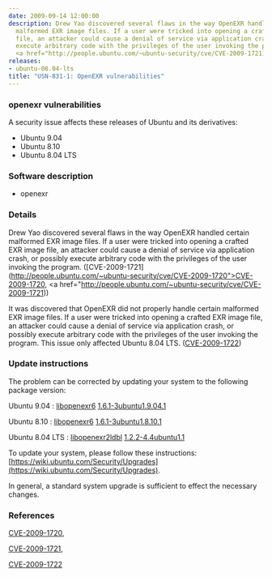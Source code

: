 ```yaml
---
date: 2009-09-14 12:00:00
description: Drew Yao discovered several flaws in the way OpenEXR handled certain
  malformed EXR image files. If a user were tricked into opening a crafted EXR image
  file, an attacker could cause a denial of service via application crash, or possibly
  execute arbitrary code with the privileges of the user invoking the program. ([CVE-2009-1721](http://people.ubuntu.com/~ubuntu-security/cve/CVE-2009-1720">CVE-2009-1720</a>,
  <a href="http://people.ubuntu.com/~ubuntu-security/cve/CVE-2009-1721))
releases:
- ubuntu-08.04-lts
title: "USN-831-1: OpenEXR vulnerabilities"
---
```


### openexr vulnerabilities

A security issue affects these releases of Ubuntu and its derivatives:

* Ubuntu 9.04
* Ubuntu 8.10
* Ubuntu 8.04 LTS

### Software description

* openexr 

### Details

Drew Yao discovered several flaws in the way OpenEXR handled certain malformed EXR image files. If a user were tricked into opening a crafted EXR image file, an attacker could cause a denial of service via application crash, or possibly execute arbitrary code with the privileges of the user invoking the program. ([CVE-2009-1721](http://people.ubuntu.com/~ubuntu-security/cve/CVE-2009-1720">CVE-2009-1720</a>, <a href="http://people.ubuntu.com/~ubuntu-security/cve/CVE-2009-1721))

It was discovered that OpenEXR did not properly handle certain malformed EXR image files. If a user were tricked into opening a crafted EXR image file, an attacker could cause a denial of service via application crash, or possibly execute arbitrary code with the privileges of the user invoking the program. This issue only affected Ubuntu 8.04 LTS. ([CVE-2009-1722](http://people.ubuntu.com/~ubuntu-security/cve/CVE-2009-1722)) 

### Update instructions

The problem can be corrected by updating your system to the following package version:

Ubuntu 9.04
 : [libopenexr6](https://launchpad.net/ubuntu/+source/openexr) <span> [1.6.1-3ubuntu1.9.04.1](https://launchpad.net/ubuntu/+source/openexr/1.6.1-3ubuntu1.9.04.1) </span> 

Ubuntu 8.10
 : [libopenexr6](https://launchpad.net/ubuntu/+source/openexr) <span> [1.6.1-3ubuntu1.8.10.1](https://launchpad.net/ubuntu/+source/openexr/1.6.1-3ubuntu1.8.10.1) </span> 

Ubuntu 8.04 LTS
 : [libopenexr2ldbl](https://launchpad.net/ubuntu/+source/openexr) <span> [1.2.2-4.4ubuntu1.1](https://launchpad.net/ubuntu/+source/openexr/1.2.2-4.4ubuntu1.1) </span> 

To update your system, please follow these instructions: [https://wiki.ubuntu.com/Security/Upgrades](https://wiki.ubuntu.com/Security/Upgrades).

In general, a standard system upgrade is sufficient to effect the necessary changes. 

### References

 [CVE-2009-1720](http://people.ubuntu.com/~ubuntu-security/cve/CVE-2009-1720), 

 [CVE-2009-1721](http://people.ubuntu.com/~ubuntu-security/cve/CVE-2009-1721), 

 [CVE-2009-1722](http://people.ubuntu.com/~ubuntu-security/cve/CVE-2009-1722)
